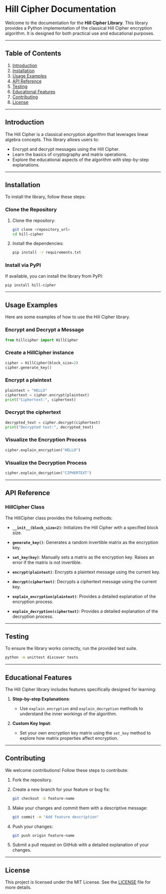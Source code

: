 # Hill Cipher Documentation

Welcome to the documentation for the **Hill Cipher Library**. This library provides a Python implementation of the classical Hill Cipher encryption algorithm. It is designed for both practical use and educational purposes.

---

## Table of Contents
1. [Introduction](#introduction)
2. [Installation](#installation)
3. [Usage Examples](#usage-examples)
4. [API Reference](#api-reference)
5. [Testing](#testing)
6. [Educational Features](#educational-features)
7. [Contributing](#contributing)
8. [License](#license)

---

## Introduction
The Hill Cipher is a classical encryption algorithm that leverages linear algebra concepts. This library allows users to:
- Encrypt and decrypt messages using the Hill Cipher.
- Learn the basics of cryptography and matrix operations.
- Explore the educational aspects of the algorithm with step-by-step explanations.

---

## Installation
To install the library, follow these steps:

### Clone the Repository
1. Clone the repository:
    ```bash
    git clone <repository_url>
    cd hill-cipher
    ```
2. Install the dependencies:
    ```bash
    pip install -r requirements.txt
    ```

### Install via PyPI
If available, you can install the library from PyPI:
```bash
pip install hill-cipher
```
---

## Usage Examples
Here are some examples of how to use the Hill Cipher library.

### Encrypt and Decrypt a Message
```python
from hillcipher import HillCipher
```

### Create a HillCipher instance
```python
cipher = HillCipher(block_size=2)
cipher.generate_key()
```

### Encrypt a plaintext
```python
plaintext = "HELLO"
ciphertext = cipher.encrypt(plaintext)
print("Ciphertext:", ciphertext)
```

### Decrypt the ciphertext
```python
decrypted_text = cipher.decrypt(ciphertext)
print("Decrypted text:", decrypted_text)
```

### Visualize the Encryption Process
```python
cipher.explain_encryption("HELLO")
```

### Visualize the Decryption Process
```python
cipher.explain_decryption("CIPHERTEXT")
```

---

## API Reference

### HillCipher Class
The HillCipher class provides the following methods:

- **`__init__(block_size=2)`**:
  Initializes the Hill Cipher with a specified block size.
  
- **`generate_key()`**:
  Generates a random invertible matrix as the encryption key.

- **`set_key(key)`**:
  Manually sets a matrix as the encryption key. Raises an error if the matrix is not invertible.

- **`encrypt(plaintext)`**:
  Encrypts a plaintext message using the current key.

- **`decrypt(ciphertext)`**:
  Decrypts a ciphertext message using the current key.

- **`explain_encryption(plaintext)`**:
  Provides a detailed explanation of the encryption process.

- **`explain_decryption(ciphertext)`**:
  Provides a detailed explanation of the decryption process.

---

## Testing

To ensure the library works correctly, run the provided test suite.

```bash
python -m unittest discover tests
```

---

## Educational Features

The Hill Cipher library includes features specifically designed for learning:

1. **Step-by-step Explanations**:
   - Use `explain_encryption` and `explain_decryption` methods to understand the inner workings of the algorithm.

2. **Custom Key Input**:
   - Set your own encryption key matrix using the `set_key` method to explore how matrix properties affect encryption.

---

## Contributing

We welcome contributions! Follow these steps to contribute:

1. Fork the repository.

2. Create a new branch for your feature or bug fix:
    ```bash
    git checkout -b feature-name
    ```

3. Make your changes and commit them with a descriptive message:
    ```bash
    git commit -m "Add feature description"
    ```

4. Push your changes:
    ```bash
    git push origin feature-name
    ```

5. Submit a pull request on GitHub with a detailed explanation of your changes.

---

## License

This project is licensed under the MIT License. See the [LICENSE](../LICENSE) file for more details.
